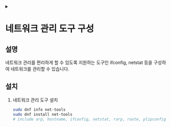 <link rel="stylesheet" type="text/css" href="/css/header.css">
<link rel="stylesheet" type="text/css" href="/css/bootstrap/5.3.0-alpha1/bootstrap.css">
<div class="sticky-top bg-white pt-1 pb-2" id="header-div-max"></div>
<details id="display-none"><summary></summary>
  <script src="/js/header.js" defer="defer"></script>
</details>

# 네트워크 관리 도구 구성
## 설명
네트워크 관리를 편리하게 할 수 있도록 지원하는 도구인 ifconfig, netstat 등을 구성하여 네트워크를 관리할 수 있습니다.

## 설치
1. 네트워크 관리 도구 설치
    ```bash
    sudo dnf info net-tools
    sudo dnf install net-tools
    # include arp, hostname, ifconfig, netstat, rarp, route, plipconfig, slattach, mii-tool and iptunnel and ipmaddr
